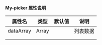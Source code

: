 **My-picker 属性说明**

|  属性名   | 类型  | 默认值 |   说明   |
| :-------: | :---: | :----: | :------: |
| dataArray | Array |        | 列表数据 |
|           |       |        |          |
|           |       |        |          |


